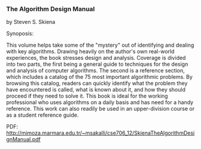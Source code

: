 ### The Algorithm Design Manual

by Steven S. Skiena

Synoposis:

This volume helps take some of the "mystery" out of identifying and dealing with key algorithms. Drawing heavily on the author's own real-world experiences, the book stresses design and analysis. Coverage is divided into two parts, the first being a general guide to techniques for the design and analysis of computer algorithms. The second is a reference section, which includes a catalog of the 75 most important algorithmic problems. By browsing this catalog, readers can quickly identify what the problem they have encountered is called, what is known about it, and how they should proceed if they need to solve it. This book is ideal for the working professional who uses algorithms on a daily basis and has need for a handy reference. This work can also readily be used in an upper-division course or as a student reference guide.

PDF: http://mimoza.marmara.edu.tr/~msakalli/cse706_12/SkienaTheAlgorithmDesignManual.pdf
